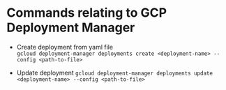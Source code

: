 # Commands relating to GCP Deployment Manager

- Create deployment from yaml file  
  `gcloud deployment-manager deployments create <deployment-name> --config <path-to-file>`

- Update deployment
  `gcloud deployment-manager deployments update <deployment-name> --config <path-to-file>`
